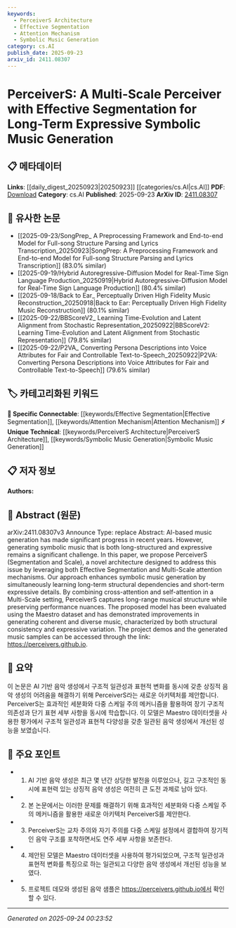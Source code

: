 ```yaml
---
keywords:
  - PerceiverS Architecture
  - Effective Segmentation
  - Attention Mechanism
  - Symbolic Music Generation
category: cs.AI
publish_date: 2025-09-23
arxiv_id: 2411.08307
---
```


<!-- KEYWORD_LINKING_METADATA:
{
  "processed_timestamp": "2025-09-24T00:23:52.324136",
  "vocabulary_version": "1.0",
  "selected_keywords": [
    "PerceiverS Architecture",
    "Effective Segmentation",
    "Attention Mechanism",
    "Symbolic Music Generation"
  ],
  "rejected_keywords": [],
  "similarity_scores": {
    "PerceiverS Architecture": 0.8,
    "Effective Segmentation": 0.78,
    "Attention Mechanism": 0.82,
    "Symbolic Music Generation": 0.77
  },
  "extraction_method": "AI_prompt_based",
  "budget_applied": true,
  "candidates_json": {
    "candidates": [
      {
        "surface": "PerceiverS",
        "canonical": "PerceiverS Architecture",
        "aliases": [
          "PerceiverS Model"
        ],
        "category": "unique_technical",
        "rationale": "Introduces a novel architecture specifically designed for symbolic music generation, enhancing connectivity with related research.",
        "novelty_score": 0.85,
        "connectivity_score": 0.65,
        "specificity_score": 0.9,
        "link_intent_score": 0.8
      },
      {
        "surface": "Effective Segmentation",
        "canonical": "Effective Segmentation",
        "aliases": [
          "Segmentation"
        ],
        "category": "specific_connectable",
        "rationale": "Key technique in the proposed model that aids in understanding and linking to segmentation methods in AI.",
        "novelty_score": 0.7,
        "connectivity_score": 0.75,
        "specificity_score": 0.8,
        "link_intent_score": 0.78
      },
      {
        "surface": "Multi-Scale attention mechanisms",
        "canonical": "Attention Mechanism",
        "aliases": [
          "Multi-Scale Attention"
        ],
        "category": "specific_connectable",
        "rationale": "Connects to existing research on attention mechanisms, crucial for understanding model architecture.",
        "novelty_score": 0.6,
        "connectivity_score": 0.85,
        "specificity_score": 0.75,
        "link_intent_score": 0.82
      },
      {
        "surface": "Symbolic Music Generation",
        "canonical": "Symbolic Music Generation",
        "aliases": [
          "Music Generation"
        ],
        "category": "unique_technical",
        "rationale": "Central focus of the paper, linking to the broader field of AI in music.",
        "novelty_score": 0.65,
        "connectivity_score": 0.7,
        "specificity_score": 0.85,
        "link_intent_score": 0.77
      }
    ],
    "ban_list_suggestions": [
      "AI-based",
      "long-structured",
      "expressive"
    ]
  },
  "decisions": [
    {
      "candidate_surface": "PerceiverS",
      "resolved_canonical": "PerceiverS Architecture",
      "decision": "linked",
      "scores": {
        "novelty": 0.85,
        "connectivity": 0.65,
        "specificity": 0.9,
        "link_intent": 0.8
      }
    },
    {
      "candidate_surface": "Effective Segmentation",
      "resolved_canonical": "Effective Segmentation",
      "decision": "linked",
      "scores": {
        "novelty": 0.7,
        "connectivity": 0.75,
        "specificity": 0.8,
        "link_intent": 0.78
      }
    },
    {
      "candidate_surface": "Multi-Scale attention mechanisms",
      "resolved_canonical": "Attention Mechanism",
      "decision": "linked",
      "scores": {
        "novelty": 0.6,
        "connectivity": 0.85,
        "specificity": 0.75,
        "link_intent": 0.82
      }
    },
    {
      "candidate_surface": "Symbolic Music Generation",
      "resolved_canonical": "Symbolic Music Generation",
      "decision": "linked",
      "scores": {
        "novelty": 0.65,
        "connectivity": 0.7,
        "specificity": 0.85,
        "link_intent": 0.77
      }
    }
  ]
}
-->

# PerceiverS: A Multi-Scale Perceiver with Effective Segmentation for Long-Term Expressive Symbolic Music Generation

## 📋 메타데이터

**Links**: [[daily_digest_20250923|20250923]] [[categories/cs.AI|cs.AI]]
**PDF**: [Download](https://arxiv.org/pdf/2411.08307.pdf)
**Category**: cs.AI
**Published**: 2025-09-23
**ArXiv ID**: [2411.08307](https://arxiv.org/abs/2411.08307)

## 🔗 유사한 논문
- [[2025-09-23/SongPrep_ A Preprocessing Framework and End-to-end Model for Full-song Structure Parsing and Lyrics Transcription_20250923|SongPrep: A Preprocessing Framework and End-to-end Model for Full-song Structure Parsing and Lyrics Transcription]] (83.0% similar)
- [[2025-09-19/Hybrid Autoregressive-Diffusion Model for Real-Time Sign Language Production_20250919|Hybrid Autoregressive-Diffusion Model for Real-Time Sign Language Production]] (80.4% similar)
- [[2025-09-18/Back to Ear_ Perceptually Driven High Fidelity Music Reconstruction_20250918|Back to Ear: Perceptually Driven High Fidelity Music Reconstruction]] (80.1% similar)
- [[2025-09-22/BBScoreV2_ Learning Time-Evolution and Latent Alignment from Stochastic Representation_20250922|BBScoreV2: Learning Time-Evolution and Latent Alignment from Stochastic Representation]] (79.8% similar)
- [[2025-09-22/P2VA_ Converting Persona Descriptions into Voice Attributes for Fair and Controllable Text-to-Speech_20250922|P2VA: Converting Persona Descriptions into Voice Attributes for Fair and Controllable Text-to-Speech]] (79.6% similar)

## 🏷️ 카테고리화된 키워드
**🔗 Specific Connectable**: [[keywords/Effective Segmentation|Effective Segmentation]], [[keywords/Attention Mechanism|Attention Mechanism]]
**⚡ Unique Technical**: [[keywords/PerceiverS Architecture|PerceiverS Architecture]], [[keywords/Symbolic Music Generation|Symbolic Music Generation]]

## 📋 저자 정보

**Authors:** 

## 📄 Abstract (원문)

arXiv:2411.08307v3 Announce Type: replace 
Abstract: AI-based music generation has made significant progress in recent years. However, generating symbolic music that is both long-structured and expressive remains a significant challenge. In this paper, we propose PerceiverS (Segmentation and Scale), a novel architecture designed to address this issue by leveraging both Effective Segmentation and Multi-Scale attention mechanisms. Our approach enhances symbolic music generation by simultaneously learning long-term structural dependencies and short-term expressive details. By combining cross-attention and self-attention in a Multi-Scale setting, PerceiverS captures long-range musical structure while preserving performance nuances. The proposed model has been evaluated using the Maestro dataset and has demonstrated improvements in generating coherent and diverse music, characterized by both structural consistency and expressive variation. The project demos and the generated music samples can be accessed through the link: https://perceivers.github.io.

## 📝 요약

이 논문은 AI 기반 음악 생성에서 구조적 일관성과 표현적 변화를 동시에 갖춘 상징적 음악 생성의 어려움을 해결하기 위해 PerceiverS라는 새로운 아키텍처를 제안합니다. PerceiverS는 효과적인 세분화와 다중 스케일 주의 메커니즘을 활용하여 장기 구조적 의존성과 단기 표현 세부 사항을 동시에 학습합니다. 이 모델은 Maestro 데이터셋을 사용한 평가에서 구조적 일관성과 표현적 다양성을 갖춘 일관된 음악 생성에서 개선된 성능을 보였습니다.

## 🎯 주요 포인트

- 1. AI 기반 음악 생성은 최근 몇 년간 상당한 발전을 이루었으나, 길고 구조적인 동시에 표현력 있는 상징적 음악 생성은 여전히 큰 도전 과제로 남아 있다.
- 2. 본 논문에서는 이러한 문제를 해결하기 위해 효과적인 세분화와 다중 스케일 주의 메커니즘을 활용한 새로운 아키텍처 PerceiverS를 제안한다.
- 3. PerceiverS는 교차 주의와 자기 주의를 다중 스케일 설정에서 결합하여 장기적인 음악 구조를 포착하면서도 연주 세부 사항을 보존한다.
- 4. 제안된 모델은 Maestro 데이터셋을 사용하여 평가되었으며, 구조적 일관성과 표현적 변화를 특징으로 하는 일관되고 다양한 음악 생성에서 개선된 성능을 보였다.
- 5. 프로젝트 데모와 생성된 음악 샘플은 https://perceivers.github.io에서 확인할 수 있다.


---

*Generated on 2025-09-24 00:23:52*